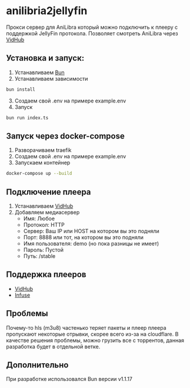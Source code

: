 # anilibria2jellyfin
Прокси сервер для AniLibra который можно подключить к плееру с поддержкой JellyFin протокола.
Позволяет смотреть AniLibra через [VidHub](https://okaapps.com/product/1659622164)

## Установка и запуск:
1. Устанавливаем [Bun](https://bun.sh)
2. Устанавливаем зависимости
```bash
bun install
```
3. Создаем свой .env на примере example.env
4. Запуск
```bash
bun run index.ts
```

## Запуск через docker-compose
1. Разворачиваем traefik
2. Создаем свой .env на примере example.env
3. Запускаем контейнер
```bash
docker-compose up --build
```

## Подключение плеера
1. Устанавливаем [VidHub](https://okaapps.com/product/1659622164)
2. Добавляем медиасервер
    - Имя: Любое
    - Протокол: HTTP
    - Сервер: Ваш IP или HOST на котором вы это подняли
    - Порт: 8888 или тот, на котором вы это подняли
    - Имя пользователя: demo (но пока разницы не имеет)
    - Пароль: Пустой
    - Путь: /stable

## Поддержка плееров
- [VidHub](https://okaapps.com/product/1659622164)
- [Infuse](https://apps.apple.com/ru/app/infuse-video-player/id1136220934)

## Проблемы
Почему-то hls (m3u8) частенько теряет пакеты и плеер плеера пропускают некоторые отрывки, скорее всего из-за на cloudflare.
В качестве решения проблемы, можно грузить все с торрентов, данная разработка будет в отдельной ветке.

## Дополнительно
При разработке использовался Bun версии v1.1.17
